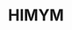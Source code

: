 ---
title: HIMYM
crosslinks:
- AskReddit
- sadcringe
- interestingasfuck
- GhostedTV
- NotHowDrugsWork
- Overwatch
- RESissues
- space
- itwasagraveyardgraph
- underpopular
- penpals
- ShitAmericansSay
- Serendipity
- thisismylifenow
- grandpajoehate
- childfree
- Piracy
- tipofmytongue
---